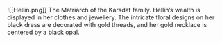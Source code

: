 ![[Hellin.png]]
The Matriarch of the Karsdat family. Hellin’s wealth is displayed in her clothes and jewellery. The intricate floral designs on her black dress are decorated with gold threads, and her gold necklace is centered by a black opal. 